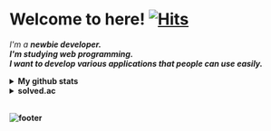 # Welcome to here! [![Hits](https://hits.seeyoufarm.com/api/count/incr/badge.svg?url=https%3A%2F%2Fgithub.com%2Fpgy11%2Fhit-counter&count_bg=%2379C83D&title_bg=%23555555&icon=&icon_color=%23E7E7E7&title=hits&edge_flat=false)](https://hits.seeyoufarm.com)

<!--
**pgy11/pgy11** is a ✨ _special_ ✨ repository because its `README.md` (this file) appears on your GitHub profile.
-->
<p>
  <em>
    I'm a <b>newbie<b> developer.<br>
    I'm studying web programming.<br>
    I want to develop various applications that people can use easily.
  </em>
</p>

<details markdown='1'>
  <summary>My github stats</summary>
  
  ![pgy11's github stats](https://github-readme-stats.vercel.app/api?username=pgy11&show_icons=true)
</details>
<details markdown='1'>
  <summary>solved.ac</summary>
  
  [![solved.ac tier](http://mazassumnida.wtf/api/generate_badge?boj=algorithm_beginner)](https://solved.ac/algorithm_beginner)
</details>
<br/>

![footer](https://capsule-render.vercel.app/api?type=wave&color=gradient&height=150&section=footer)
